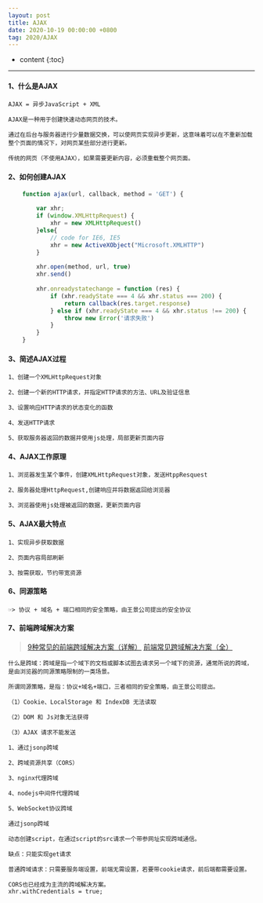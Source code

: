 ```yaml
---
layout: post
title: AJAX
date: 2020-10-19 00:00:00 +0800
tag: 2020/AJAX
---
```

* content
{:toc}
<hr>


#### 1、什么是AJAX

```text
AJAX = 异步JavaScript + XML

AJAX是一种用于创建快速动态网页的技术。

通过在后台与服务器进行少量数据交换，可以使网页实现异步更新，这意味着可以在不重新加载整个页面的情况下，对网页某些部分进行更新。

传统的网页（不使用AJAX），如果需要更新内容，必须重载整个网页面。
```

#### 2、如何创建AJAX

```javascript
    function ajax(url, callback, method = 'GET') {
    
        var xhr;
        if (window.XMLHttpRequest) {
            xhr = new XMLHttpRequest()
        }else{
            // code for IE6, IE5
            xhr = new ActiveXObject("Microsoft.XMLHTTP")
        }
    
        xhr.open(method, url, true)
        xhr.send()
    
        xhr.onreadystatechange = function (res) {
            if (xhr.readyState === 4 && xhr.status === 200) {
                return callback(res.target.response)
            } else if (xhr.readyState === 4 && xhr.status !== 200) {
                throw new Error('请求失败')
            }
        }
    }
```

#### 3、简述AJAX过程

``` text
1、创建一个XMLHttpRequest对象

2、创建一个新的HTTP请求，并指定HTTP请求的方法、URL及验证信息

3、设置响应HTTP请求的状态变化的函数

4、发送HTTP请求

5、获取服务器返回的数据并使用js处理，局部更新页面内容
```

#### 4、AJAX工作原理

``` text
1、浏览器发生某个事件，创建XMLHttpRequest对象，发送HtppResquest

2、服务器处理HttpRequest,创建响应并将数据返回给浏览器

3、浏览器使用js处理被返回的数据，更新页面内容
```

#### 5、AJAX最大特点

```text
1、实现异步获取数据

2、页面内容局部刷新

3、按需获取，节约带宽资源
```

#### 6、同源策略

```text
☞> 协议 + 域名 + 端口相同的安全策略，由王景公司提出的安全协议
```

#### 7、前端跨域解决方案

> [9种常见的前端跨域解决方案（详解）](https://www.imooc.com/article/291931)
> [前端常见跨域解决方案（全）](https://segmentfault.com/a/1190000011145364)

``` 
什么是跨域：跨域是指一个域下的文档或脚本试图去请求另一个域下的资源，通常所说的跨域，是由浏览器的同源策略限制的一类场景。

所谓同源策略，是指：协议+域名+端口，三者相同的安全策略，由王景公司提出。
```

```text
（1）Cookie、LocalStorage 和 IndexDB 无法读取

（2）DOM 和 Js对象无法获得

（3）AJAX 请求不能发送
```

```text  
1、通过jsonp跨域

2、跨域资源共享（CORS）

3、nginx代理跨域

4、nodejs中间件代理跨域

5、WebSocket协议跨域
```

```text
通过jsonp跨域

动态创建script，在通过script的src请求一个带参网址实现跨域通信。

缺点：只能实现get请求
```

```text
普通跨域请求：只需要服务端设置，前端无需设置，若要带cookie请求，前后端都需要设置。

CORS也已经成为主流的跨域解决方案。
xhr.withCredentials = true;
```


